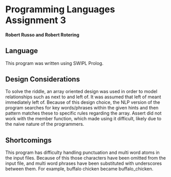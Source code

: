# Programming Languages Assignment 3

#### Robert Russo and Robert Rotering

## Language
This program was written using SWIPL Prolog.

## Design Considerations
To solve the riddle, an array oriented design was used in order to model relationships such as next to and left of. It was assumed that left of meant immediately left of. Because of this design choice, the NLP version of the program searches for key words/phrases within the given hints and then pattern matches these to specific rules regarding the array. Assert did not work with the member function, which made using it difficult, likely due to the naive nature of the programmers.

## Shortcomings
This program has difficulty handling punctuation and multi word atoms in the input files. Because of this those characters have been omitted from the input file, and multi word phrases have been substituted with underscores between them. For example, buffalo chicken became buffalo_chicken.

